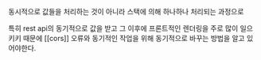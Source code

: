 동시적으로 값들을 처리하는 것이 아니라 스택에 의해 하나하나 처리되는 과정으로

특히 rest api의 동기적으로 값을 받고 그 이후에 프론트적인 렌더링을 주로 많이 일으키키 때문에 [[cors]] 오류와 동기적인 작업을 위해 동기적으로 바꾸는 방법을 알고 있어야한다.